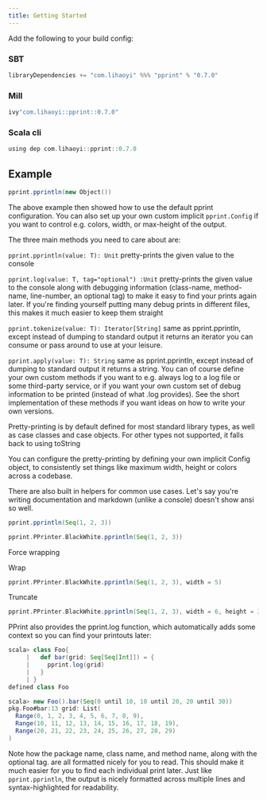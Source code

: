 ```yaml
---
title: Getting Started
---
```


Add the following to your build config:

### SBT
```scala sc:nocompile
libraryDependencies += "com.lihaoyi" %%% "pprint" % "0.7.0"
```

### Mill
```scala sc:nocompile
ivy"com.lihaoyi::pprint::0.7.0"
```

### Scala cli
```scala sc:nocompile
using dep com.lihaoyi::pprint::0.7.0
```

## Example

```scala mdoc
pprint.pprintln(new Object())
```

The above example then showed how to use the default pprint configuration. You can also set up your own custom implicit `pprint.Config` if you want to control e.g. colors, width, or max-height of the output.

The three main methods you need to care about are:

`pprint.pprintln(value: T): Unit` pretty-prints the given value to the console

`pprint.log(value: T, tag="optional") :Unit` pretty-prints the given value to the console along with debugging information (class-name, method-name, line-number, an optional tag) to make it easy to find your prints again later. If you're finding yourself putting many debug prints in different files, this makes it much easier to keep them straight

`pprint.tokenize(value: T): Iterator[String]` same as pprint.pprintln, except instead of dumping to standard output it returns an iterator you can consume or pass around to use at your leisure.

`pprint.apply(value: T): String` same as pprint.pprintln, except instead of dumping to standard output it returns a string.
You can of course define your own custom methods if you want to e.g. always log to a log file or some third-party service, or if you want your own custom set of debug information to be printed (instead of what .log provides). See the short implementation of these methods if you want ideas on how to write your own versions.

Pretty-printing is by default defined for most standard library types, as well as case classes and case objects. For other types not supported, it falls back to using toString

You can configure the pretty-printing by defining your own implicit Config object, to consistently set things like maximum width, height or colors across a codebase.

There are also built in helpers for common use cases. Let's say you're writing documentation and markdown (unlike a console) doesn't show ansi so well.


```scala mdoc
pprint.pprintln(Seq(1, 2, 3))
```


```scala mdoc
pprint.PPrinter.BlackWhite.pprintln(Seq(1, 2, 3))
```

Force wrapping

Wrap
```scala mdoc
pprint.PPrinter.BlackWhite.pprintln(Seq(1, 2, 3), width = 5)
```

Truncate

```scala mdoc
pprint.PPrinter.BlackWhite.pprintln(Seq(1, 2, 3), width = 6, height = 3)
```

PPrint also provides the pprint.log function, which automatically adds some context so you can find your printouts later:

```scala sc:nocompile
scala> class Foo{
     |   def bar(grid: Seq[Seq[Int]]) = {
     |     pprint.log(grid)
     |   }
     | }
defined class Foo

scala> new Foo().bar(Seq(0 until 10, 10 until 20, 20 until 30))
pkg.Foo#bar:13 grid: List(
  Range(0, 1, 2, 3, 4, 5, 6, 7, 8, 9),
  Range(10, 11, 12, 13, 14, 15, 16, 17, 18, 19),
  Range(20, 21, 22, 23, 24, 25, 26, 27, 28, 29)
)

```

Note how the package name, class name, and method name, along with the optional tag. are all formatted nicely for you to read. This should make it much easier for you to find each individual print later. Just like `pprint.pprintln`, the output is nicely formatted across multiple lines and syntax-highlighted for readability.